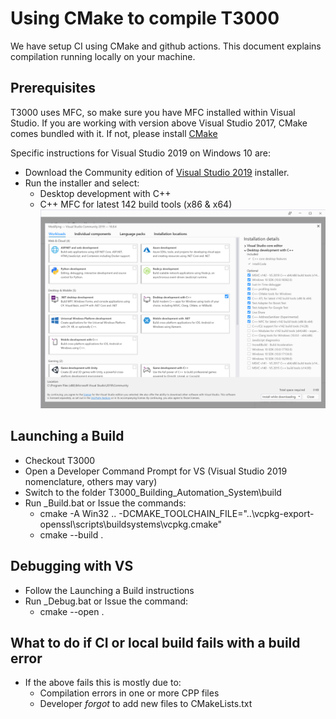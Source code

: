 Using CMake to compile T3000
============================

We have setup CI using CMake and github actions. This document explains compilation running locally on your machine.

Prerequisites
-------------
T3000 uses MFC, so make sure you have MFC installed within Visual Studio. If you are working with version above Visual Studio 2017, CMake comes bundled with it. If not, please install [CMake](https://cmake.org/)

Specific instructions for Visual Studio 2019 on Windows 10 are:
* Download the Community edition of [Visual Studio 2019](https://visualstudio.microsoft.com/downloads/) installer.
* Run the installer and select:
	* Desktop development with C++
	* C++ MFC for latest 142 build tools (x86 & x64)
![T3000_VS2019_Installation](image/VS2019Installation.png "T3000 VS2019 Installation options")

Launching a Build
-----------------------------------------------------------
* Checkout T3000
* Open a Developer Command Prompt for VS (Visual Studio 2019 nomenclature, others may vary)
* Switch to the folder T3000_Building_Automation_System\build
* Run _Build.bat or Issue the commands:
   * cmake -A Win32 .. -DCMAKE_TOOLCHAIN_FILE="..\vcpkg-export-openssl\scripts\buildsystems\vcpkg.cmake" 
   * cmake --build .
   
Debugging with VS
-----------------------------------------------------------
* Follow the Launching a Build instructions
* Run _Debug.bat or Issue the command:
   * cmake --open .

What to do if CI or local build fails with a build error
-----------------------------------------------------------
* If the above fails this is mostly due to:
   * Compilation errors in one or more CPP files
   * Developer _forgot_ to add new files to CMakeLists.txt




